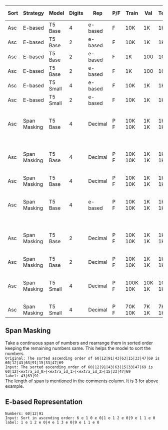 | Sort | Strategy | Model | Digits | Rep | P/F | Train | Val | Test | Batch | Sep | Inpol Loss | Inpol Acc | Expol Loss | Expol Acc | Comments |
|------|----------|-------|--------|-----|-----|-------|-----|------|-------|-----|------------|-----------|------------|-----------|---------|
| Asc | E-based | T5 Base | 4 | e-based | F | 10K | 1K | 1K | 8 | `'\|'` | 7.9491e-05 | 99.8 | 0.1284 | 79.0 |
| Asc | E-based | T5 Base | 2 | e-based | F | 10K | 1K | 1K | 4 | `' '` | 0.0011 | 98.5 | 2.6851 | 0.0 |
| Asc | E-based | T5 Base | 2 | e-based | F | 1K | 100 | 100 | 4 | `' '` | 0.0174 | 93.0 | 2.3167 | 0.0 |
| Asc | E-based | T5 Base | 2 | e-based | F | 1K | 100 | 100 | 4 | `','` | 0.0128 | 91.0 | 1.5032 | 0.0 |
| Asc | E-based | T5 Small | 4 | e-based | F | 10K | 1K | 1K | 16 | `'\|'` | 0.0007 | 98.5 | 0.2338 | 23.9 |
| Asc | E-based | T5 Small | 2 | e-based | F | 10K | 1K | 1K | 16 | `'\|'` | 0.0017 | 97.4 | 1.2284 | 0.0 |
| Asc | Span Masking | T5 Base | 4 | Decimal | P</br>F | 10K</br>10K | 1K</br>1K | 1K</br>1K | 4 | `' '` | 0.0272 | 87.3 | 1.4896 | 13.0 | Span Length is random for each sample
| Asc | Span Masking | T5 Base | 4 | Decimal | P</br>F | 10K</br>10K | 1K</br>1K | 1K</br>1K | 8 | `'\|'` | 0.0382 | 91.6 | 1.0411 | 17.2 | Span Length is random for each sample
| Asc | Span Masking | T5 Base | 4 | Decimal | P</br>F | 10K</br>10K | 1K</br>1K | 1K</br>1K | 8 | `'\|'` | 0.0429 | 90.9 | 1.0272 | 17.3 | Span Length = 3
| Asc | Span Masking | T5 Base | 4 | e-based | P</br>F | 10K</br>10K | 1K</br>1K | 1K</br>1K | 8 | `'\|'` | 0.0001 | 99.9 | 0.0581 | 38.0 | Span Length is random for each sample
| Asc | Span Masking | T5 Base | 2 | Decimal | P</br>F | 10K</br>10K | 1K</br>1K | 1K</br>1K | 4 | `' '` | 0.0093 | 97.8 | 15.1265 | 0.0 | Span Length is random for each sample
| Asc | Span Masking | T5 Base | 2 | Decimal | P</br>F | 10K</br>10K | 1K</br>1K | 1K</br>1K | 8 | `'\|'` | 0.0001 | 100.0 | 11.8078 | 0.0 | Span Length = 3
| Asc | Span Masking | T5 Small | 4 | Decimal | P</br>F | 100K</br>10K | 10K</br>1K | 10K</br>1K | 16 | `'\|'` | 0.0271 | 92.2 | 2.2388 | 6.4 | Span Length is random for each sample
| Asc | Span Masking | T5 Small | 4 | Decimal | P</br>F | 70K</br>10K | 7K</br>1K | 7K</br>1K | 16 | `'\|'` | 0.0393 | 88.5 | 1.8637 | 5.6 | Span Length = 3

## Span Masking
Take a continuous span of numbers and rearrange them in sorted order keeping the remaining numbers same. This helps the model to sort the numbers.</br>
`Original: The sorted ascending order of 60|12|91|43|63|15|33|47|69 is 60|12|43|63|91|15|33|47|69`</br>
`Input: The sorted ascending order of 60|12|91|43|63|15|33|47|69 is 60|12|<extra_id_0>|<extra_id_1>|<extra_id_2>|15|33|47|69`</br>
`label: 43|63|91`</br>
The length of span is mentioned in the comments column. It is 3 for above example.

## E-based Representation
`Numbers: 60|12|91`</br>
`Input: Sort in ascending order: 6 e 1 0 e 0|1 e 1 2 e 0|9 e 1 1 e 0`</br>
`label: 1 e 1 2 e 0|4 e 1 3 e 0|9 e 1 1 e 0`